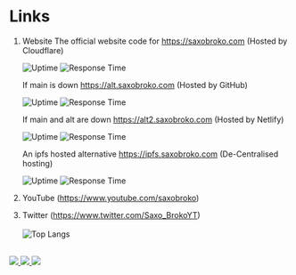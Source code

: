 # Links
1. Website The official website code for https://saxobroko.com (Hosted by Cloudflare)

   ![Uptime](https://img.shields.io/endpoint?url=https://raw.githubusercontent.com/saxobroko/saxostatus/master/api/home/uptime.json)
   ![Response Time](https://img.shields.io/endpoint?url=https://raw.githubusercontent.com/saxobroko/saxostatus/master/api/home/response-time.json)

   If main is down https://alt.saxobroko.com (Hosted by GitHub)

   ![Uptime](https://img.shields.io/endpoint?url=https://raw.githubusercontent.com/saxobroko/saxostatus/master/api/alt/uptime.json)
   ![Response Time](https://img.shields.io/endpoint?url=https://raw.githubusercontent.com/saxobroko/saxostatus/master/api/alt/response-time.json)

   If main and alt are down https://alt2.saxobroko.com (Hosted by Netlify)

   ![Uptime](https://img.shields.io/endpoint?url=https://raw.githubusercontent.com/saxobroko/saxostatus/master/api/alt2/uptime.json)
   ![Response Time](https://img.shields.io/endpoint?url=https://raw.githubusercontent.com/saxobroko/saxostatus/master/api/alt2/response-time.json)
   
   An ipfs hosted alternative https://ipfs.saxobroko.com (De-Centralised hosting)

   ![Uptime](https://img.shields.io/endpoint?url=https://raw.githubusercontent.com/saxobroko/saxostatus/master/api/ipfs/uptime.json)
   ![Response Time](https://img.shields.io/endpoint?url=https://raw.githubusercontent.com/saxobroko/saxostatus/master/api/ipfs/response-time.json)

2. YouTube (https://www.youtube.com/saxobroko)
3. Twitter (https://www.twitter.com/Saxo_BrokoYT)
 <br><br>
![Top Langs](https://github-readme-stats.vercel.app/api/top-langs/?username=saxobroko&layout=compact)
 <br><br>
  <a href="https://badges.pufler.dev">
    <img src="https://badges.pufler.dev/visits/saxobroko/saxobroko?style=flat-square&color=black&logo=github">
  </a>
  <a href="https://badges.pufler.dev">
    <img src="https://badges.pufler.dev/years/saxobroko?style=flat-square&color=black&logo=github">
  </a>
  <a href="https://badges.pufler.dev">
    <img src="https://badges.pufler.dev/repos/saxobroko?style=flat-square&color=black&logo=github">
  </a>
